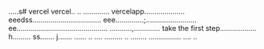 .....s# vercel
vercel..
..
.............
vercelapp....................
eeedss..................................
eee..............;.........................
 ee.............................................
...........,.............
 take the first step..................
h.........
ss.......
j.......
...... ..
....
.........
..
........
................
....
..
